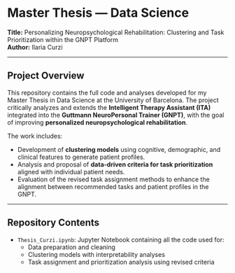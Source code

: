 # Master Thesis — Data Science

**Title:** Personalizing Neuropsychological Rehabilitation: Clustering and Task Prioritization within the GNPT Platform  
**Author:** Ilaria Curzi

---

##  Project Overview

This repository contains the full code and analyses developed for my Master Thesis in Data Science at the University of Barcelona. The project critically analyzes and extends the **Intelligent Therapy Assistant (ITA)** integrated into the **Guttmann NeuroPersonal Trainer (GNPT)**, with the goal of improving **personalized neuropsychological rehabilitation**.

The work includes:
- Development of **clustering models** using cognitive, demographic, and clinical features to generate patient profiles.
- Analysis and proposal of **data-driven criteria for task prioritization** aligned with individual patient needs.
- Evaluation of the revised task assignment methods to enhance the alignment between recommended tasks and patient profiles in the GNPT.

---

## Repository Contents

- `Thesis_Curzi.ipynb`: Jupyter Notebook containing all the code used for:
  - Data preparation and cleaning
  - Clustering models with interpretability analyses
  - Task assignment and prioritization analysis using revised criteria


